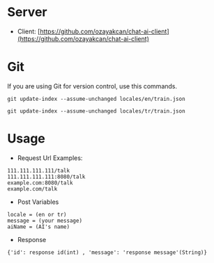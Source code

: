 # Server

- Client: [https://github.com/ozayakcan/chat-ai-client](https://github.com/ozayakcan/chat-ai-client)

# Git
If you are using Git for version control, use this commands.
```
git update-index --assume-unchanged locales/en/train.json
```
```
git update-index --assume-unchanged locales/tr/train.json
```

# Usage

- Request Url Examples:
```
111.111.111.111/talk
111.111.111.111:8080/talk
example.com:8080/talk
example.com/talk
```

- Post Variables
```
locale = (en or tr)
message = (your message)
aiName = (AI's name)
```

- Response
```
{'id': response id(int) , 'message': 'response message'(String)}
```
